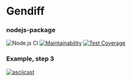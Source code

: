 # Gendiff
### nodejs-package

![Node.js CI](https://github.com/bvlad05/frontend-project-lvl2/workflows/Node.js%20CI/badge.svg?branch=master)
[![Maintainability](https://api.codeclimate.com/v1/badges/21ba5a21ce8d3e30d0c6/maintainability)](https://codeclimate.com/github/bvlad05/frontend-project-lvl2/maintainability)
[![Test Coverage](https://api.codeclimate.com/v1/badges/21ba5a21ce8d3e30d0c6/test_coverage)](https://codeclimate.com/github/bvlad05/frontend-project-lvl2/test_coverage)
### Example, step 3
[![asciicast](https://asciinema.org/a/RjSRdTee0MSfFwwe7Cflx4Ix5.svg)](https://asciinema.org/a/RjSRdTee0MSfFwwe7Cflx4Ix5)
